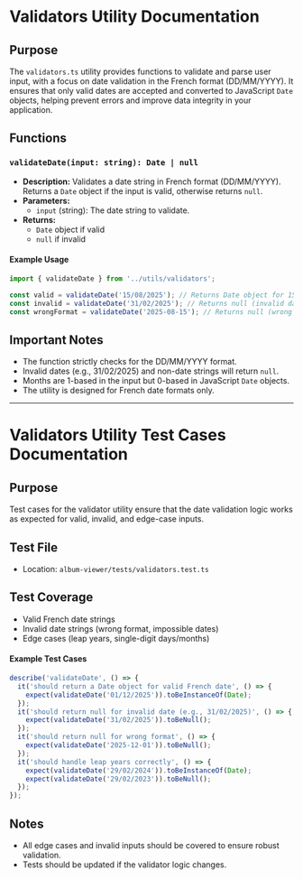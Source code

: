 # Validators Utility Documentation

## Purpose
The `validators.ts` utility provides functions to validate and parse user input, with a focus on date validation in the French format (DD/MM/YYYY). It ensures that only valid dates are accepted and converted to JavaScript `Date` objects, helping prevent errors and improve data integrity in your application.

## Functions

### `validateDate(input: string): Date | null`
- **Description:** Validates a date string in French format (DD/MM/YYYY). Returns a `Date` object if the input is valid, otherwise returns `null`.
- **Parameters:**
  - `input` (string): The date string to validate.
- **Returns:**
  - `Date` object if valid
  - `null` if invalid

#### Example Usage
```typescript
import { validateDate } from '../utils/validators';

const valid = validateDate('15/08/2025'); // Returns Date object for 15th August 2025
const invalid = validateDate('31/02/2025'); // Returns null (invalid date)
const wrongFormat = validateDate('2025-08-15'); // Returns null (wrong format)
```

## Important Notes
- The function strictly checks for the DD/MM/YYYY format.
- Invalid dates (e.g., 31/02/2025) and non-date strings will return `null`.
- Months are 1-based in the input but 0-based in JavaScript `Date` objects.
- The utility is designed for French date formats only.

---

# Validators Utility Test Cases Documentation

## Purpose
Test cases for the validator utility ensure that the date validation logic works as expected for valid, invalid, and edge-case inputs.

## Test File
- Location: `album-viewer/tests/validators.test.ts`

## Test Coverage
- Valid French date strings
- Invalid date strings (wrong format, impossible dates)
- Edge cases (leap years, single-digit days/months)

#### Example Test Cases
```typescript
describe('validateDate', () => {
  it('should return a Date object for valid French date', () => {
    expect(validateDate('01/12/2025')).toBeInstanceOf(Date);
  });
  it('should return null for invalid date (e.g., 31/02/2025)', () => {
    expect(validateDate('31/02/2025')).toBeNull();
  });
  it('should return null for wrong format', () => {
    expect(validateDate('2025-12-01')).toBeNull();
  });
  it('should handle leap years correctly', () => {
    expect(validateDate('29/02/2024')).toBeInstanceOf(Date);
    expect(validateDate('29/02/2023')).toBeNull();
  });
});
```

## Notes
- All edge cases and invalid inputs should be covered to ensure robust validation.
- Tests should be updated if the validator logic changes.
